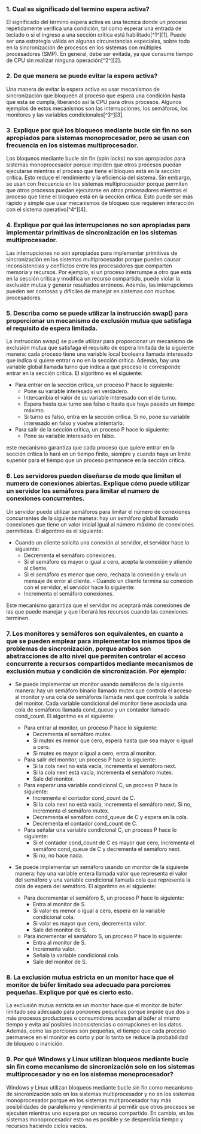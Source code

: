 ### 1. Cual es significado del termino espera activa?

El significado del término espera activa es una técnica donde un proceso repetidamente verifica una condición, tal como esperar una entrada de teclado o si el ingreso a una sección crítica está habilitado[^1^][1]. Puede ser una estrategia válida en algunas circunstancias especiales, sobre todo en la sincronización de procesos en los sistemas con múltiples procesadores (SMP). En general, debe ser evitada, ya que consume tiempo de CPU sin realizar ninguna operación[^2^][2].

### 2. De que manera se puede evitar la espera activa?

Una manera de evitar la espera activa es usar mecanismos de sincronización que bloqueen al proceso que espera una condición hasta que esta se cumpla, liberando así la CPU para otros procesos. Algunos ejemplos de estos mecanismos son las interrupciones, los semáforos, los monitores y las variables condicionales[^3^][3].

### 3. Explique por qué los bloqueos mediante bucle sin fin no son apropiados para sistemas  monoprocesador, pero se usan con frecuencia en los sistemas multiprocesador.

Los bloqueos mediante bucle sin fin (spin locks) no son apropiados para sistemas monoprocesador porque impiden que otros procesos puedan ejecutarse mientras el proceso que tiene el bloqueo está en la sección crítica. Esto reduce el rendimiento y la eficiencia del sistema. Sin embargo, se usan con frecuencia en los sistemas multiprocesador porque permiten que otros procesos puedan ejecutarse en otros procesadores mientras el proceso que tiene el bloqueo está en la sección crítica. Esto puede ser más rápido y simple que usar mecanismos de bloqueo que requieren interacción con el sistema operativo[^4^][4].

### 4. Explique por qué las interrupciones no son apropiadas para implementar primitivas de  sincronización en los sistemas multiprocesador.

Las interrupciones no son apropiadas para implementar primitivas de sincronización en los sistemas multiprocesador porque pueden causar inconsistencias y conflictos entre los procesadores que comparten memoria y recursos. Por ejemplo, si un proceso interrumpe a otro que está en la sección crítica y modifica un recurso compartido, puede violar la exclusión mutua y generar resultados erróneos. Además, las interrupciones pueden ser costosas y difíciles de manejar en sistemas con muchos procesadores.

### 5. Describa como se puede utilizar la instrucción swap() para proporcionar un mecanismo de  exclusión mutua que satisfaga el requisito de espera limitada.

La instrucción swap() se puede utilizar para proporcionar un mecanismo de exclusión mutua que satisfaga el requisito de espera limitada de la siguiente manera: cada proceso tiene una variable local booleana llamada interesado que indica si quiere entrar o no en la sección crítica. Además, hay una variable global llamada turno que indica a qué proceso le corresponde entrar en la sección crítica. El algoritmo es el siguiente:

   - Para entrar en la sección crítica, un proceso P hace lo siguiente:
        - Pone su variable interesado en verdadero.
        - Intercambia el valor de su variable interesado con el de turno.
        - Espera hasta que turno sea falso o hasta que haya pasado un tiempo máximo.
        - Si turno es falso, entra en la sección crítica. Si no, pone su variable interesado en falso y vuelve a intentarlo.
   - Para salir de la sección crítica, un proceso P hace lo siguiente:
        - Pone su variable interesado en falso.

este mecanismo garantiza que cada proceso que quiere entrar en la sección crítica lo hará en un tiempo finito, siempre y cuando haya un límite superior para el tiempo que un proceso permanece en la sección crítica.

### 6. Los servidores pueden diseñarse de modo que limiten el numero de conexiones abiertas.  Explique cómo puede utilizar un servidor los semáforos para limitar el numero de conexiones  concurrentes.

Un servidor puede utilizar semáforos para limitar el número de conexiones concurrentes de la siguiente manera: hay un semáforo global llamado conexiones que tiene un valor inicial igual al número máximo de conexiones permitidas. El algoritmo es el siguiente:

   - Cuando un cliente solicita una conexión al servidor, el servidor hace lo siguiente:
        - Decrementa el semáforo conexiones.
        - Si el semáforo es mayor o igual a cero, acepta la conexión y atiende al cliente.
        - Si el semáforo es menor que cero, rechaza la conexión y envía un mensaje de error al cliente.
    - Cuando un cliente termina su conexión con el servidor, el servidor hace lo siguiente:
        - Incrementa el semáforo conexiones.

   Este mecanismo garantiza que el servidor no aceptará más conexiones de las que puede manejar y que liberará los recursos cuando las conexiones terminen.

### 7. Los monitores y semáforos son equivalentes, en cuanto a que se pueden emplear para implementar los mismos tipos de problemas de sincronización, porque ambos son abstracciones de alto nivel que permiten controlar el acceso concurrente a recursos compartidos mediante mecanismos de exclusión mutua y condición de sincronización. Por ejemplo:

   - Se puede implementar un monitor usando semáforos de la siguiente manera: hay un semáforo binario llamado mutex que controla el acceso al monitor y una cola de semáforos llamada next que controla la salida del monitor. Cada variable condicional del monitor tiene asociada una cola de semáforos llamada cond_queue y un contador llamado cond_count. El algoritmo es el siguiente:

        - Para entrar al monitor, un proceso P hace lo siguiente:
            - Decrementa el semáforo mutex.
            - Si mutex es menor que cero, espera hasta que sea mayor o igual a cero.
            - Si mutex es mayor o igual a cero, entra al monitor.
        - Para salir del monitor, un proceso P hace lo siguiente:
            - Si la cola next no está vacía, incrementa el semáforo next.
            - Si la cola next está vacía, incrementa el semáforo mutex.
            - Sale del monitor.
        - Para esperar una variable condicional C, un proceso P hace lo siguiente:
            - Incrementa el contador cond_count de C.
            - Si la cola next no está vacía, incrementa el semáforo next. Si no, incrementa el semáforo mutex.
            - Decrementa el semáforo cond_queue de C y espera en la cola.
            - Decrementa el contador cond_count de C.
        - Para señalar una variable condicional C, un proceso P hace lo siguiente:
            - Si el contador cond_count de C es mayor que cero, incrementa el semáforo cond_queue de C y decrementa el semáforo next.
            - Si no, no hace nada.

   - Se puede implementar un semáforo usando un monitor de la siguiente manera: hay una variable entera llamada valor que representa el valor del semáforo y una variable condicional llamada cola que representa la cola de espera del semáforo. El algoritmo es el siguiente:

        - Para decrementar el semáforo S, un proceso P hace lo siguiente:
            - Entra al monitor de S.
            - Si valor es menor o igual a cero, espera en la variable condicional cola.
            - Si valor es mayor que cero, decrementa valor.
            - Sale del monitor de S.
        - Para incrementar el semáforo S, un proceso P hace lo siguiente:
            - Entra al monitor de S.
            - Incrementa valor.
            - Señala la variable condicional cola.
            - Sale del monitor de S.


### 8. La exclusión mutua estricta en un monitor hace que el monitor de búfer limitado sea adecuado  para porciones pequeñas. Explique por qué es cierto esto.

La exclusión mutua estricta en un monitor hace que el monitor de búfer limitado sea adecuado para porciones pequeñas porque impide que dos o más procesos productores o consumidores accedan al búfer al mismo tiempo y evita así posibles inconsistencias o corrupciones en los datos. Además, como las porciones son pequeñas, el tiempo que cada proceso permanece en el monitor es corto y por lo tanto se reduce la probabilidad de bloqueo o inanición.

### 9. Por qué Windows y Linux utilizan bloqueos mediante bucle sin fin como mecanismo de  sincronización solo en los sistemas multiprocesador y no en los sistemas monoprocesador?

 Windows y Linux utilizan bloqueos mediante bucle sin fin como mecanismo de sincronización solo en los sistemas multiprocesador y no en los sistemas monoprocesador porque en los sistemas multiprocesador hay más posibilidades de paralelismo y rendimiento al permitir que otros procesos se ejecuten mientras uno espera por un recurso compartido. En cambio, en los sistemas monoprocesador esto no es posible y se desperdicia tiempo y recursos haciendo ciclos vacíos.
